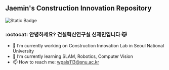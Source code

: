 ## Jaemin's Construction Innovation Repository
![Static Badge](https://img.shields.io/badge/Jaeminiman-Innovative-blue%3Flogo%3Dfacebook)


### :octocat: 안녕하세요? 건설혁신연구실 신제민입니다 🐱

- 🔭 I’m currently working on Construction Innovation Lab in Seoul National University 
- 🌱 I’m currently learning SLAM, Robotics, Computer Vision
- 📫 How to reach me: wpals113@snu.ac.kr



